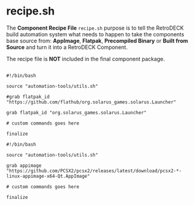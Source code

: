 # recipe.sh

The **Component Recipe File**  `recipe.sh` purpose is to tell the RetroDECK build automation system what needs to happen to take the components base source from: **AppImage**, **Flatpak**, **Precompiled Binary** or **Built from Source** and turn it into a RetroDECK Component.

The recipe file is **NOT** included in the final component package. 

## 

```
#!/bin/bash

source "automation-tools/utils.sh"

#grab flatpak_id "https://github.com/flathub/org.solarus_games.solarus.Launcher"

grab flatpak_id "org.solarus_games.solarus.Launcher"

# custom commands goes here

finalize
```

```
#!/bin/bash

source "automation-tools/utils.sh"

grab appimage "https://github.com/PCSX2/pcsx2/releases/latest/download/pcsx2-*-linux-appimage-x64-Qt.AppImage"

# custom commands goes here

finalize

```
